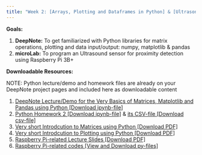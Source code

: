 ```yaml
---
title: "Week 2: [Arrays, Plotting and Dataframes in Python] & [Ultrasonic cacohony using Raspberry Pi 3B+]"
---
```


**Goals:** 
1. **DeepNote:** To get familiarized with Python libraries for matrix operations, plotting and data input/output: numpy, matplotlib & pandas
2. **microLab:** To program an Ultrasound sensor for proximity detection using Raspberry Pi 3B+ 

**Downloadable Resources:** 

NOTE: Python lecture/demo and homework files are already on your DeepNote project pages and included here as downloadable content 
1. <a href="/files/Week2-Demo1-Guide.ipynb" target="_blank">DeepNote Lecture/Demo for the Very Basics of Matrices, Matplotlib and Pandas using Python [Download ipynb-file]</a><br>
2. <a href="/files/HW2.ipynb" target="_blank">Python Homework 2 [Download ipynb-file]</a> & <a href="/files/apsc1001_cs1010_400mgml_flow.csv" target="_blank">its CSV-file [Download csv-file]</a><br>
3. <a href="/files/Deck1_Matrices_Module2_10012021.pdf" target="_blank">Very short Introdcution to Matrices using Python [Download PDF]</a><br>
4. <a href="/files/Deck2_Plotting_Module2_10012021.pdf" target="_blank">Very short Introdcution to Plotting using Python [Download PDF]</a><br>
5. <a href="/files/Deck3_RPi3BplusUltrasound_Module2_10012021.pdf" target="_blank">Raspberry Pi-related Lecture Slides [Download PDF]</a><br>
6. <a href="https://github.com/GWU-APSC1001/Fall2021/tree/main/Week2" target="_blank">Raspberry Pi-related codes [View and Download py-files]</a><br>